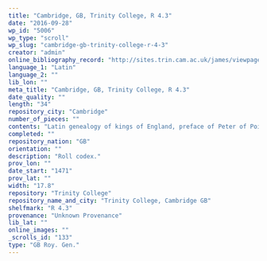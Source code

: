 ```yaml
---
title: "Cambridge, GB, Trinity College, R 4.3"
date: "2016-09-28"
wp_id: "5006"
wp_type: "scroll"
wp_slug: "cambridge-gb-trinity-college-r-4-3"
creator: "admin"
online_bibliography_record: "http://sites.trin.cam.ac.uk/james/viewpage.php?index=1453"
language_1: "Latin"
language_2: ""
lib_lon: ""
meta_title: "Cambridge, GB, Trinity College, R 4.3"
date_quality: ""
length: "34"
repository_city: "Cambridge"
number_of_pieces: ""
contents: "Latin genealogy of kings of England, preface of Peter of Poitiers. Text is Lyell B."
completed: ""
repository_nation: "GB"
orientation: ""
description: "Roll codex."
prov_lon: ""
date_start: "1471"
prov_lat: ""
width: "17.8"
repository: "Trinity College"
repository_name_and_city: "Trinity College, Cambridge GB"
shelfmark: "R 4.3"
provenance: "Unknown Provenance"
lib_lat: ""
online_images: ""
_scrolls_id: "133"
type: "GB Roy. Gen."
---
```



